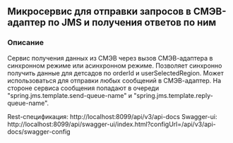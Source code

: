 ## Микросервис для отправки запросов в СМЭВ-адаптер по JMS и получения ответов по ним

### Описание
Сервис получения данных из СМЭВ через вызов СМЭВ-адаптера в синхронном режиме или асинхронном режиме.
Позволяет синхронно получить данные для детсадов по orderId и userSelectedRegion.
Может использоваться для отправки любых сообщений в СМЭВ-адаптер.
На стороне сервиса сообщения попадают в очереди "spring.jms.template.send-queue-name" и "spring.jms.template.reply-queue-name". 

Rest-спецификация: http://localhost:8099/api/v3/api-docs
Swagger-ui: http://localhost:8099/api/swagger-ui/index.html?configUrl=/api/v3/api-docs/swagger-config
